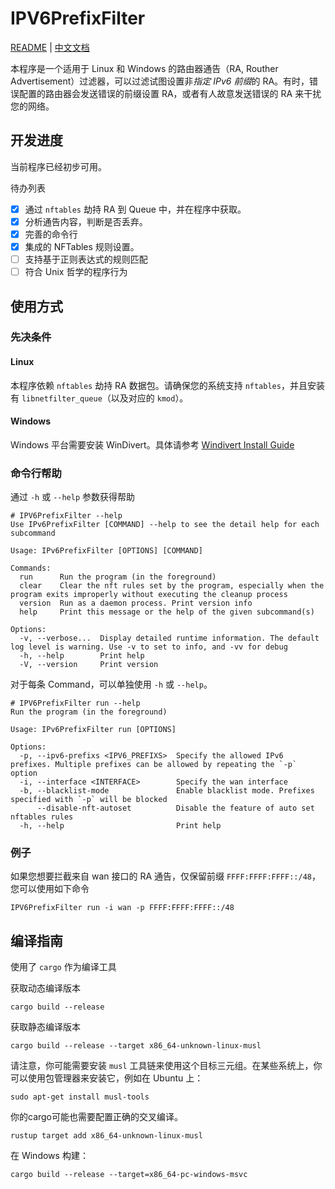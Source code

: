 # IPV6PrefixFilter
[README](README.md) | [中文文档](README_ZH.md)

本程序是一个适用于 Linux 和 Windows 的路由器通告（RA, Routher Advertisement）过滤器，可以过滤试图设置非*指定 IPv6 前缀*的 RA。有时，错误配置的路由器会发送错误的前缀设置 RA，或者有人故意发送错误的 RA 来干扰您的网络。

## 开发进度
当前程序已经初步可用。

待办列表

- [x] 通过 `nftables` 劫持 RA 到 Queue 中，并在程序中获取。
- [x] 分析通告内容，判断是否丢弃。
- [x] 完善的命令行
- [x] 集成的 NFTables 规则设置。
- [ ] 支持基于正则表达式的规则匹配
- [ ] 符合 Unix 哲学的程序行为

## 使用方式

### 先决条件

#### Linux 
本程序依赖 `nftables` 劫持 RA 数据包。请确保您的系统支持 `nftables`，并且安装有 `libnetfilter_queue`（以及对应的 `kmod`）。

#### Windows
Windows 平台需要安装 WinDivert。具体请参考 [Windivert Install Guide](Windivert_Install_Guide_ZH.md)

### 命令行帮助

通过 `-h` 或 `--help` 参数获得帮助

```
# IPV6PrefixFilter --help
Use IPv6PrefixFilter [COMMAND] --help to see the detail help for each subcommand

Usage: IPv6PrefixFilter [OPTIONS] [COMMAND]

Commands:
  run      Run the program (in the foreground)
  clear    Clear the nft rules set by the program, especially when the program exits improperly without executing the cleanup process
  version  Run as a daemon process. Print version info
  help     Print this message or the help of the given subcommand(s)

Options:
  -v, --verbose...  Display detailed runtime information. The default log level is warning. Use -v to set to info, and -vv for debug
  -h, --help        Print help
  -V, --version     Print version
```

对于每条 Command，可以单独使用 `-h` 或 `--help`。
```
# IPV6PrefixFilter run --help
Run the program (in the foreground)

Usage: IPv6PrefixFilter run [OPTIONS]

Options:
  -p, --ipv6-prefixs <IPV6_PREFIXS>  Specify the allowed IPv6 prefixes. Multiple prefixes can be allowed by repeating the `-p` option
  -i, --interface <INTERFACE>        Specify the wan interface
  -b, --blacklist-mode               Enable blacklist mode. Prefixes specified with `-p` will be blocked
      --disable-nft-autoset          Disable the feature of auto set nftables rules
  -h, --help                         Print help
```
### 例子

如果您想要拦截来自 wan 接口的 RA 通告，仅保留前缀 `FFFF:FFFF:FFFF::/48`，您可以使用如下命令
```
IPV6PrefixFilter run -i wan -p FFFF:FFFF:FFFF::/48
```

## 编译指南

使用了 `cargo` 作为编译工具

获取动态编译版本

```shell
cargo build --release
```

获取静态编译版本

```shell
cargo build --release --target x86_64-unknown-linux-musl
```

请注意，你可能需要安装 `musl` 工具链来使用这个目标三元组。在某些系统上，你可以使用包管理器来安装它，例如在 Ubuntu 上：
```shell
sudo apt-get install musl-tools
```
你的cargo可能也需要配置正确的交叉编译。

```shell
rustup target add x86_64-unknown-linux-musl
```

在 Windows 构建：

```shell
cargo build --release --target=x86_64-pc-windows-msvc
```